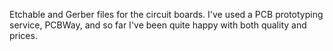Etchable and Gerber files for the circuit boards. 
I've used a PCB prototyping service, PCBWay, and so far I've been quite happy with both quality and prices.
